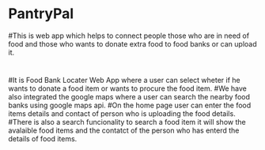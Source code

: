 # PantryPal

#This is web app which helps to connect people those who are in need of food and those who wants to donate extra food to food banks or can upload it. 
#
#
#
#It is Food Bank Locater Web App where a user can select wheter if he wants to donate a food item or wants to procure the food item.
#We have also integrated the google maps where a user can search the nearby food banks using google maps api.
#On the home page user can enter the food items details and contact of person who is uploading the food details.
#There is also a search funcionality to search a food item it will show the avalaible food items and the contatct of the person who has enterd the details of food items.
